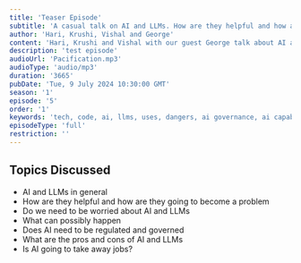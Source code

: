 ```yaml
---
title: 'Teaser Episode'
subtitle: 'A casual talk on AI and LLMs. How are they helpful and how are they going to become a problem. What can possibly happen.'
author: 'Hari, Krushi, Vishal and George'
content: 'Hari, Krushi and Vishal with our guest George talk about AI and LLMs'
description: 'test episode'
audioUrl: 'Pacification.mp3'
audioType: 'audio/mp3'
duration: '3665'
pubDate: 'Tue, 9 July 2024 10:30:00 GMT'
season: '1'
episode: '5'
order: '1'
keywords: 'tech, code, ai, llms, uses, dangers, ai governance, ai capabilities, pros and cons, jobs, future'
episodeType: 'full'
restriction: ''
---
```


## Topics Discussed

- AI and LLMs in general
- How are they helpful and how are they going to become a problem
- Do we need to be worried about AI and LLMs
- What can possibly happen
- Does AI need to be regulated and governed
- What are the pros and cons of AI and LLMs
- Is AI going to take away jobs?